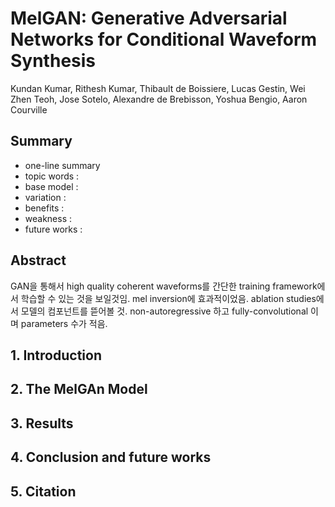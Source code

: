 # MelGAN: Generative Adversarial Networks for Conditional Waveform Synthesis

Kundan Kumar, Rithesh Kumar, Thibault de Boissiere, Lucas Gestin, Wei Zhen Teoh, Jose Sotelo, Alexandre de Brebisson, Yoshua Bengio, Aaron Courville

## Summary

- one-line summary
- topic words : 
- base model : 
- variation : 
- benefits :
- weakness :
- future works :

## Abstract

GAN을 통해서 high quality coherent waveforms를 간단한 training framework에서 학습할 수 있는 것을 보일것임. mel inversion에 효과적이었음. ablation studies에서 모델의 컴포넌트를 뜯어볼 것. non-autoregressive 하고 fully-convolutional 이며 parameters 수가 적음. 

## 1. Introduction

## 2. The MelGAn Model

## 3. Results

## 4. Conclusion and future works

## 5. Citation
